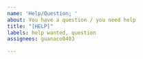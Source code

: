 ```yaml
---
name: 'Help/Question; '
about: You have a question / you need help
title: "[HELP]"
labels: help wanted, question
assignees: guanaco0403

---
```




